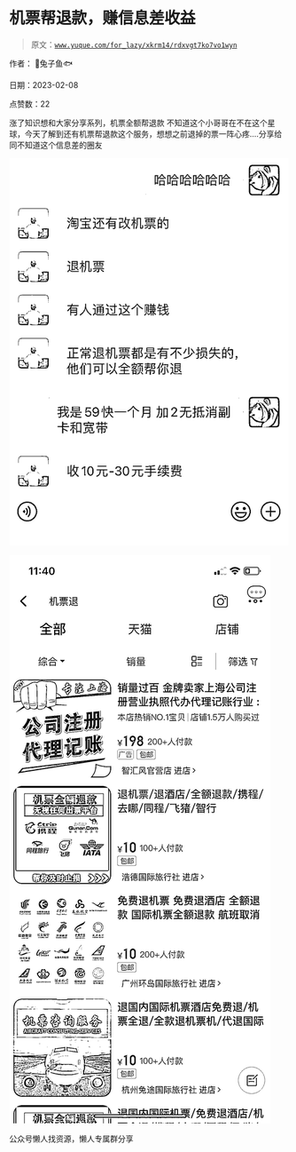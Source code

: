 # 机票帮退款，赚信息差收益

> 原文：[`www.yuque.com/for_lazy/xkrm14/rdxvgt7ko7vo1wyn`](https://www.yuque.com/for_lazy/xkrm14/rdxvgt7ko7vo1wyn)



作者： 🐰兔子鱼🐟



日期：2023-02-08



点赞数：22



涨了知识想和大家分享系列，机票全额帮退款 不知道这个小哥哥在不在这个星球，今天了解到还有机票帮退款这个服务，想想之前退掉的票一阵心疼....分享给同不知道这个信息差的圈友



![](img/ad6e93d2343f44ccfea2067c1841d813.png)  

![](img/4e7bb899787184dfe4049494487ceb80.png)  

公众号懒人找资源，懒人专属群分享

</ne-p></ne-p>